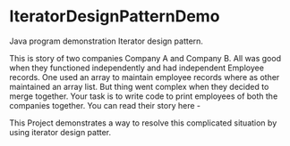 # IteratorDesignPatternDemo
Java program demonstration Iterator design pattern.

This is story of two companies Company A and Company B. All was good when they functioned independently and had independent Employee records. One used an array to maintain employee records where as other maintained an array list. But thing went complex when they decided to merge together. Your task is to write code to print employees of both the companies together. You can read their story here -


This Project demonstrates a way to resolve this complicated situation by using iterator design patter.
